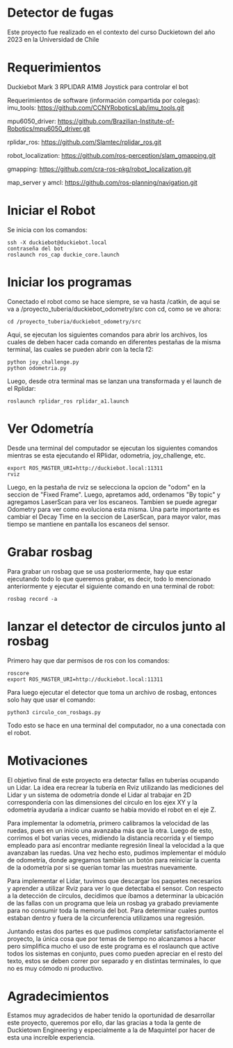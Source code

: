 # Detector de fugas
Este proyecto fue realizado en el contexto del curso Duckietown del año 2023 en la Universidad de Chile
# Requerimientos
Duckiebot Mark 3
RPLIDAR A1M8
Joystick para controlar el bot

  Requerimientos de software (información compartida por colegas): 
imu_tools: https://github.com/CCNYRoboticsLab/imu_tools.git

mpu6050_driver: https://github.com/Brazilian-Institute-of-Robotics/mpu6050_driver.git

rplidar_ros: https://github.com/Slamtec/rplidar_ros.git

robot_localization: https://github.com/ros-perception/slam_gmapping.git

gmapping: https://github.com/cra-ros-pkg/robot_localization.git

map_server y amcl: https://github.com/ros-planning/navigation.git

# Iniciar el Robot
Se inicia con los comandos:
```
ssh -X duckiebot@duckiebot.local
contraseña del bot
roslaunch ros_cap duckie_core.launch 
```

# Iniciar los programas
Conectado el robot como se hace siempre, se va hasta /catkin, de aqui se va a /proyecto_tuberia/duckiebot_odometry/src con cd, como se ve ahora:
```
cd /proyecto_tuberia/duckiebot_odometry/src
```
Aqui, se ejecutan los siguientes comandos para abrir los archivos, los cuales de deben hacer cada comando en diferentes pestañas de la misma terminal, las cuales se pueden abrir con la tecla f2:
```
python joy_challenge.py
python odometria.py
```
Luego, desde otra terminal mas se lanzan una transformada y el launch de el Rplidar:
```
roslaunch rplidar_ros rplidar_a1.launch
```

# Ver Odometría
Desde una terminal del computador se ejecutan los siguientes comandos mientras se esta ejecutando el RPlidar, odometria, joy_challenge, etc.
```
export ROS_MASTER_URI=http://duckiebot.local:11311
rviz
```
Luego, en la pestaña de rviz se selecciona la opcion de "odom" en la seccion de "Fixed Frame". Luego, apretamos add, ordenamos "By topic" y agregamos LaserScan para ver los escaneos. Tambien se puede agregar Odometry para ver como evoluciona esta misma. Una parte importante es cambiar el Decay Time en la seccion de LaserScan, para mayor valor, mas tiempo se mantiene en pantalla los escaneos del sensor.
# Grabar rosbag
Para grabar un rosbag que se usa posteriormente, hay que estar ejecutando todo lo que queremos grabar, es decir, todo lo mencionado anteriormente y ejecutar el siguiente comando en una terminal de robot:
```
rosbag record -a
```
# lanzar el detector de circulos junto al rosbag
Primero hay que dar permisos de ros con los comandos:
```
roscore
export ROS_MASTER_URI=http://duckiebot.local:11311
```
Para luego ejecutar el detector que toma un archivo de rosbag, entonces solo hay que usar el comando:
```
python3 circulo_con_rosbags.py 
```
Todo esto se hace en una terminal del computador, no a una conectada con el robot.
# Motivaciones
El objetivo final de este proyecto era detectar fallas en tuberías ocupando un Lidar. La idea era recrear la tubería en Rviz utilizando las mediciones del Lidar y un sistema de odometría donde el Lidar al trabajar en 2D correspondería con las dimensiones del círculo en los ejex XY y la odometría ayudaría a indicar cuanto se había movido el robot en el eje Z.

Para implementar la odometría, primero calibramos la velocidad de las ruedas, pues en un inicio una avanzaba más que la otra. Luego de esto, corrimos el bot varias veces, midiendo la distancia recorrida y el tiempo empleado para así encontrar mediante regresión lineal la velocidad a la que avanzaban las ruedas. Una vez hecho esto, pudimos implementar el módulo de odometría, donde agregamos también un botón para reiniciar la cuenta de la odometría por si se querían tomar las muestras nuevamente.

Para implementar el Lidar, tuvimos que descargar los paquetes necesarios y aprender a utilizar Rviz para ver lo que detectaba el sensor. Con respecto a la detección de círculos, decidimos que íbamos a determinar la ubicación de las fallas con un programa que leía un rosbag ya grabado previamente para no consumir toda la memoria del bot. Para determinar cuales puntos estaban dentro y fuera de la circunferencia utilizamos una regresión.

Juntando estas dos partes es que pudimos completar satisfactoriamente el proyecto, la única cosa que por temas de tiempo no alcanzamos a hacer pero simplifica mucho el uso de este programa es el roslaunch que active todos los sistemas en conjunto, pues como pueden apreciar en el resto del texto, estos se deben correr por separado y en distintas terminales, lo que no es muy cómodo ni productivo.

# Agradecimientos

Estamos muy agradecidos de haber tenido la oportunidad de desarrollar este proyecto, queremos por ello, dar las gracias a toda la gente de Duckietown Engineering y especialmente a la de Maquintel por hacer de esta una increíble experiencia.
